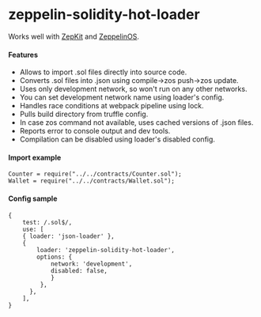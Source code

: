 # zeppelin-solidity-hot-loader
Works well with [ZepKit](https://github.com/zeppelinos/zepkit) and [ZeppelinOS](https://github.com/zeppelinos).
#### Features
* Allows to import .sol files directly into source code.
* Converts .sol files into .json using compile->zos push->zos update.
* Uses only development network, so won't run on any other networks.
* You can set development network name using loader's config.
* Handles race conditions at webpack pipeline using lock.
* Pulls build directory from truffle config.
* In case zos command not available, uses cached versions of .json files.
* Reports error to console output and dev tools.
* Compilation can be disabled using loader's disabled config.

#### Import example
```
Counter = require("../../contracts/Counter.sol");
Wallet = require("../../contracts/Wallet.sol");
```

#### Config sample
```
{
    test: /.sol$/,
    use: [
    { loader: 'json-loader' },
    {
        loader: 'zeppelin-solidity-hot-loader',
        options: {
            network: 'development',
            disabled: false,
            }
         },
      },
    ],
}
```